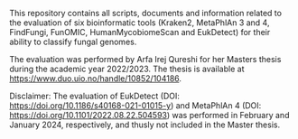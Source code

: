 This repository contains all scripts, documents and information related to the evaluation of six bioinformatic tools (Kraken2, MetaPhlAn 3 and 4, FindFungi, FunOMIC, HumanMycobiomeScan and EukDetect) for their ability to classify fungal genomes. 

The evaluation was performed by Arfa Irej Qureshi for her Masters thesis during the academic year 2022/2023. The thesis is available at https://www.duo.uio.no/handle/10852/104186.

Disclaimer: The evaluation of EukDetect (DOI: https://doi.org/10.1186/s40168-021-01015-y) and MetaPhlAn 4 (DOI: https://doi.org/10.1101/2022.08.22.504593) was performed in February and January 2024, respectively, and thusly not included in the Master thesis. 
